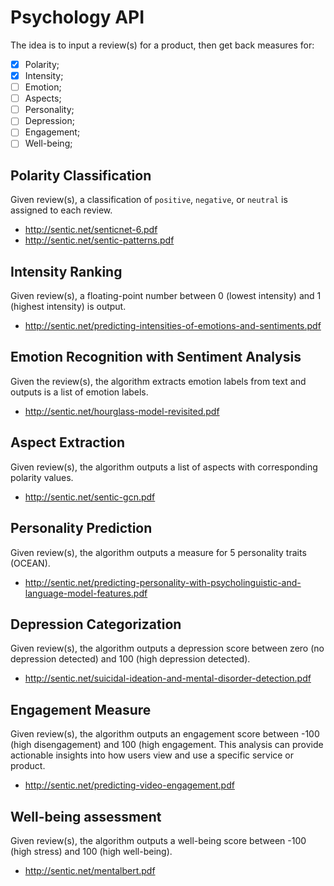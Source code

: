 # Psychology API

The idea is to input a review(s) for a product, then get back measures for:

- [x] Polarity;
- [x] Intensity;
- [ ] Emotion;
- [ ] Aspects;
- [ ] Personality;
- [ ] Depression;
- [ ] Engagement;
- [ ] Well-being;

## Polarity Classification

Given review(s), a classification of `positive`, `negative`, or `neutral` is assigned to each review.

- http://sentic.net/senticnet-6.pdf
- http://sentic.net/sentic-patterns.pdf

## Intensity Ranking

Given review(s), a floating-point number between 0 (lowest intensity) and 1 (highest intensity) is output.

- http://sentic.net/predicting-intensities-of-emotions-and-sentiments.pdf

## Emotion Recognition with Sentiment Analysis

Given the review(s), the algorithm extracts emotion labels from text and outputs is a list of emotion labels.

- http://sentic.net/hourglass-model-revisited.pdf

## Aspect Extraction

Given review(s), the algorithm outputs a list of aspects with corresponding polarity values.

- http://sentic.net/sentic-gcn.pdf

## Personality Prediction

Given review(s), the algorithm outputs a measure for 5 personality traits (OCEAN).

- http://sentic.net/predicting-personality-with-psycholinguistic-and-language-model-features.pdf

## Depression Categorization

Given review(s), the algorithm outputs a depression score between zero (no depression detected) and 100 (high depression detected).

- http://sentic.net/suicidal-ideation-and-mental-disorder-detection.pdf

## Engagement Measure

Given review(s), the algorithm outputs an engagement score between -100 (high disengagement) and 100 (high engagement. This analysis can provide actionable insights into how users view and use a specific service or product.

- http://sentic.net/predicting-video-engagement.pdf

## Well-being assessment

Given review(s), the algorithm  outputs a well-being score between -100 (high stress) and 100 (high well-being).

- http://sentic.net/mentalbert.pdf
